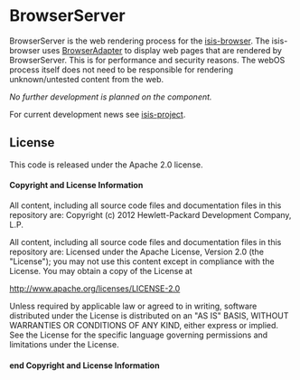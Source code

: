 BrowserServer
=============

BrowserServer is the web rendering process for the [isis-browser](/isis-project/isis-browser). The isis-browser uses [BrowserAdapter](/isis-project/BrowserAdapter) to display web pages that are rendered by BrowserServer. This is for performance and security reasons. The webOS process itself does not need to be responsible for rendering unknown/untested content from the web.

_No further development is planned on the component._

For current development news see [isis-project](http://isis-project.org).

License
-------
This code is released under the Apache 2.0 license.

#### Copyright and License Information

All content, including all source code files and documentation files in this repository are:
Copyright (c) 2012 Hewlett-Packard Development Company, L.P.

All content, including all source code files and documentation files in this repository are:
Licensed under the Apache License, Version 2.0 (the "License");
you may not use this content except in compliance with the License.
You may obtain a copy of the License at

http://www.apache.org/licenses/LICENSE-2.0

Unless required by applicable law or agreed to in writing, software
distributed under the License is distributed on an "AS IS" BASIS,
WITHOUT WARRANTIES OR CONDITIONS OF ANY KIND, either express or implied.
See the License for the specific language governing permissions and
limitations under the License.

#### end Copyright and License Information
